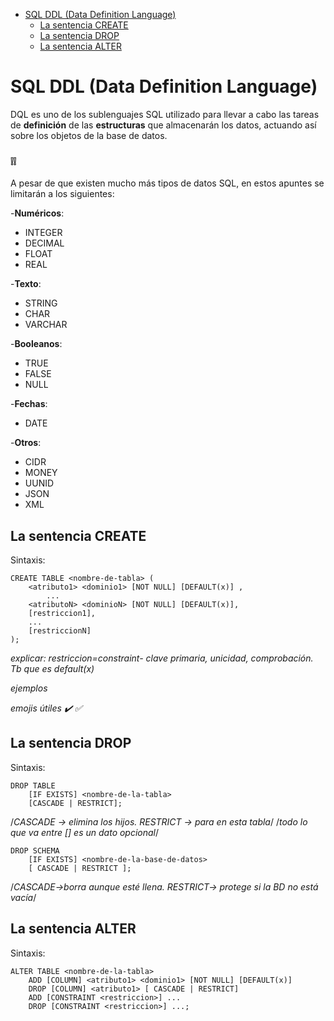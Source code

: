 - [SQL DDL (Data Definition Language)](#SQL-DQL-Data-Definition-Language)
  - [La sentencia CREATE](#la-sentencia-create)
  - [La sentencia DROP](#la-sentencia-drop)
  - [La sentencia ALTER](#la-sentencia-alter)
  
# SQL DDL (Data Definition Language)

DQL es uno de los sublenguajes SQL utilizado para llevar a cabo las tareas de **definición** de las **estructuras** que almacenarán los datos, actuando así sobre los objetos de la base de datos.

### ❕❕

A pesar de que existen mucho más tipos de datos SQL, en estos apuntes se limitarán a los siguientes:

-**Numéricos**:
  - INTEGER 
  - DECIMAL 
  - FLOAT
  - REAL

-**Texto**:
  - STRING
  - CHAR
  - VARCHAR

-**Booleanos**:
  - TRUE
  - FALSE
  - NULL
  
-**Fechas**:
  - DATE

-**Otros**:
  - CIDR
  - MONEY
  - UUNID
  - JSON
  - XML

## La sentencia CREATE

Sintaxis: 
```console
CREATE TABLE <nombre-de-tabla> (
	<atributo1> <dominio1> [NOT NULL] [DEFAULT(x)] ,   
        ...
	<atributoN> <dominioN> [NOT NULL] [DEFAULT(x)],
	[restriccion1],
	...
	[restriccionN]
);
```
*explicar: restriccion=constraint- clave primaria, unicidad, comprobación. Tb que es default(x)*

*ejemplos* 

*emojis útiles ✔️ ✅*
## La sentencia DROP

Sintaxis:
```console
DROP TABLE                                     
    [IF EXISTS] <nombre-de-la-tabla>
    [CASCADE | RESTRICT];   
```
/*CASCADE -> elimina los hijos. RESTRICT -> para en esta tabla*/ /*todo lo que va entre [] es un dato opcional*/

```console
DROP SCHEMA
    [IF EXISTS] <nombre-de-la-base-de-datos>
    [ CASCADE | RESTRICT ];                 
 ```
/*CASCADE->borra aunque esté llena. RESTRICT-> protege si la BD no está vacía*/

## La sentencia ALTER

Sintaxis: 
```console
ALTER TABLE <nombre-de-la-tabla>
    ADD [COLUMN] <atributo1> <dominio1> [NOT NULL] [DEFAULT(x)]
    DROP [COLUMN] <atributo1> [ CASCADE | RESTRICT]
    ADD [CONSTRAINT <restriccion>] ...
    DROP [CONSTRAINT <restriccion>] ...;
```
